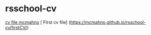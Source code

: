 # rsschool-cv
[cv file mcmahno](https://mcmahno.github.io/rsschool-cv/ )
[
FIrst cv file] (https://mcmahno.github.io/rsschool-cv/firstCV/)
